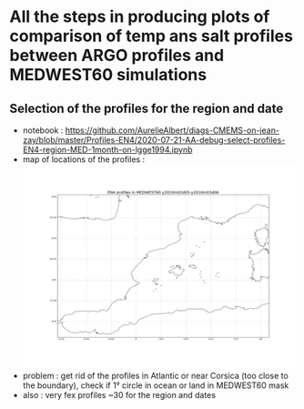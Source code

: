 # All the steps in producing plots of comparison of temp ans salt profiles between ARGO profiles and MEDWEST60 simulations


## Selection of the profiles for the region and date
  - notebook : https://github.com/AurelieAlbert/diags-CMEMS-on-jean-zay/blob/master/Profiles-EN4/2020-07-21-AA-debug-select-profiles-EN4-region-MED-1month-on-lgge1994.ipynb
  - map of locations of the profiles :
![plot](https://github.com/AurelieAlbert/diags-CMEMS-on-jean-zay/blob/master/Profiles-EN4/profiles_MEDWEST60_y2010m02d05-y2010m03d06.png)  
  - problem : get rid of the profiles in Atlantic or near Corsica (too close to the boundary), check if 1° circle in ocean or land in MEDWEST60 mask
  - also : very fex profiles ~30 for the region and dates 
